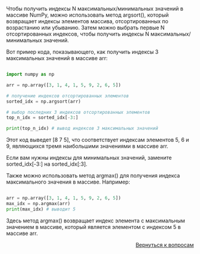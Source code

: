 Чтобы получить индексы N максимальных/минимальных значений в массиве NumPy, можно использовать метод argsort(),
который возвращает индексы элементов массива, отсортированных по возрастанию или убыванию. Затем можно выбрать первые
N отсортированных индексов, чтобы получить индексы N максимальных/минимальных значений.

Вот пример кода, показывающего, как получить индексы 3 максимальных значений в массиве arr:

```python

import numpy as np

arr = np.array([3, 1, 4, 1, 5, 9, 2, 6, 5])

# получение индексов отсортированных элементов
sorted_idx = np.argsort(arr)

# выбор последних 3 индексов отсортированных элементов
top_n_idx = sorted_idx[-3:]

print(top_n_idx) # вывод индексов 3 максимальных значений
```

Этот код выведет [8 7 5], что соответствует индексам элементов 5, 6 и 9, являющихся тремя наибольшими значениями в
массиве arr.

Если вам нужны индексы для минимальных значений, замените sorted_idx[-3:] на sorted_idx[:3].

Также можно использовать метод argmax() для получения индекса максимального значения в массиве. Например:

```python

arr = np.array([3, 1, 4, 1, 5, 9, 2, 6, 5])
max_idx = np.argmax(arr)
print(max_idx) # выводит 5
```

Здесь метод argmax() возвращает индекс элемента с максимальным значением в массиве, который является элементом с
индексом 5 в массиве arr.


<div align="right">

[Вернуться к вопросам](../Вопросы.md)

</div>
